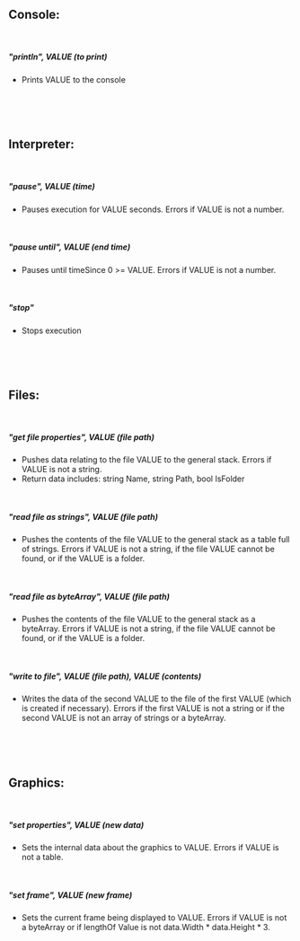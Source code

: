 ## Console:

<br>

##### "println", VALUE (to print)

- Prints VALUE to the console

<br>
<br>
<br>

## Interpreter:

<br>

##### "pause", VALUE (time)

- Pauses execution for VALUE seconds. Errors if VALUE is not a number.

<br>

##### "pause until", VALUE (end time)

- Pauses until timeSince 0 >= VALUE. Errors if VALUE is not a number.

<br>

##### "stop"

- Stops execution

<br>
<br>
<br>

## Files:

<br>

##### "get file properties", VALUE (file path)

- Pushes data relating to the file VALUE to the general stack. Errors if VALUE is not a string.
- Return data includes: string Name, string Path, bool IsFolder

<br>

##### "read file as strings", VALUE (file path)

- Pushes the contents of the file VALUE to the general stack as a table full of strings. Errors if VALUE is not a string, if the file VALUE cannot be found, or if the VALUE is a folder.

<br>

##### "read file as byteArray", VALUE (file path)

- Pushes the contents of the file VALUE to the general stack as a byteArray. Errors if VALUE is not a string, if the file VALUE cannot be found, or if the VALUE is a folder.

<br>

##### "write to file", VALUE (file path), VALUE (contents)

- Writes the data of the second VALUE to the file of the first VALUE (which is created if necessary). Errors if the first VALUE is not a string or if the second VALUE is not an array of strings or a byteArray.

<br>
<br>
<br>

## Graphics:

<br>

##### "set properties", VALUE (new data)

- Sets the internal data about the graphics to VALUE. Errors if VALUE is not a table.

<br>

##### "set frame", VALUE (new frame)

- Sets the current frame being displayed to VALUE. Errors if VALUE is not a byteArray or if lengthOf Value is not data.Width * data.Height * 3.
